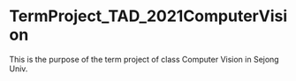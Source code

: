 # TermProject_TAD_2021ComputerVision
This is the purpose of the term project of class Computer Vision in Sejong Univ.
